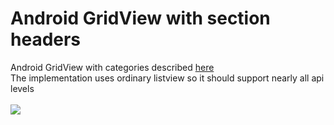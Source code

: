 # Android GridView with section headers

Android GridView with categories described <a href="http://stackoverflow.com/questions/7397988/android-gridview-with-categories"> here </a>
<br/>
The implementation uses ordinary listview so it should support nearly all api levels
<br/><br/>
<img src="https://github.com/koros/GridViewExample/blob/master/docs/device-2015-09-19-164814.png"><img>
